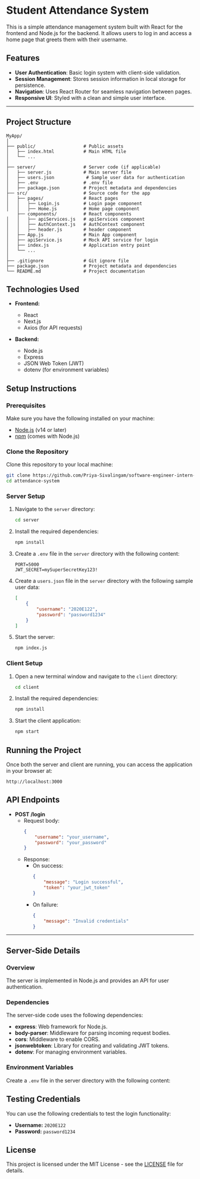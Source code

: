 # Student Attendance System

This is a simple attendance management system built with React for the frontend and Node.js for the backend. It allows users to log in and access a home page that greets them with their username.

## Features
- **User Authentication**: Basic login system with client-side validation.
- **Session Management**: Stores session information in local storage for persistence.
- **Navigation**: Uses React Router for seamless navigation between pages.
- **Responsive UI**: Styled with a clean and simple user interface.

---

## Project Structure

```plaintext
MyApp/
│
├── public/                  # Public assets
│   ├── index.html           # Main HTML file
│   └── ...
│
├── server/                  # Server code (if applicable)
│   ├── server.js            # Main server file
│   ├── users.json            # Sample user data for authentication
│   ├── .env                 # .env file
│   ├── package.json         # Project metadata and dependencies
├── src/                     # Source code for the app
│   ├── pages/               # React pages
│   │   ├── Login.js         # Login page component
│   │   ├── Home.js          # Home page component
    ├── components/          # React components
│   │   ├── apiServices.js   # apiServices component
│   │   ├── AuthContext.js   # AuthContext component
│   │   ├── header.js        # header component
│   ├── App.js               # Main App component
│   ├── apiService.js        # Mock API service for login
│   ├── index.js             # Application entry point
│   └── ...
│
├── .gitignore               # Git ignore file
├── package.json             # Project metadata and dependencies
└── README.md                # Project documentation
```

## Technologies Used

- **Frontend:**
  - React
  - Next.js
  - Axios (for API requests)

- **Backend:**
  - Node.js
  - Express
  - JSON Web Token (JWT)
  - dotenv (for environment variables)
  
## Setup Instructions

### Prerequisites

Make sure you have the following installed on your machine:

- [Node.js](https://nodejs.org/) (v14 or later)
- [npm](https://www.npmjs.com/) (comes with Node.js)

### Clone the Repository

Clone this repository to your local machine:

```bash
git clone https://github.com/Priya-Sivalingam/software-engineer-intern-assessment.git
cd attendance-system
```

### Server Setup

1. Navigate to the `server` directory:

   ```bash
   cd server
   ```

2. Install the required dependencies:

   ```bash
   npm install
   ```

3. Create a `.env` file in the `server` directory with the following content:

   ```env
   PORT=5000
   JWT_SECRET=mySuperSecretKey123!
   ```


4. Create a `users.json` file in the `server` directory with the following sample user data:

   ```json
   [
       {
           "username": "2020E122",
           "password": "password1234"
       }
   ]
   ```

5. Start the server:

   ```bash
   npm index.js
   ```

### Client Setup

1. Open a new terminal window and navigate to the `client` directory:

   ```bash
   cd client
   ```

2. Install the required dependencies:

   ```bash
   npm install
   ```

3. Start the client application:

   ```bash
   npm start
   ```

## Running the Project

Once both the server and client are running, you can access the application in your browser at:

```
http://localhost:3000
```

## API Endpoints

- **POST /login**
  - Request body:
    ```json
    {
        "username": "your_username",
        "password": "your_password"
    }
    ```
  - Response:
    - On success: 
      ```json
      {
          "message": "Login successful",
          "token": "your_jwt_token"
      }
      ```
    - On failure:
      ```json
      {
          "message": "Invalid credentials"
      }
      ```
---

## Server-Side Details

### Overview

The server is implemented in Node.js and provides an API for user authentication.

### Dependencies

The server-side code uses the following dependencies:

* **express**: Web framework for Node.js.
* **body-parser**: Middleware for parsing incoming request bodies.
* **cors**: Middleware to enable CORS.
* **jsonwebtoken**: Library for creating and validating JWT tokens.
* **dotenv**: For managing environment variables.

### Environment Variables

Create a `.env` file in the server directory with the following content:


## Testing Credentials

You can use the following credentials to test the login functionality:

- **Username:** `2020E122`
- **Password:** `password1234`

## License

This project is licensed under the MIT License - see the [LICENSE](LICENSE) file for details.

